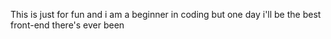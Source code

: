 This is just for fun and i am a beginner in coding but one day i'll be the best front-end there's ever been
